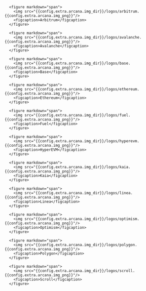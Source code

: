 <!---
* Arbitrum
* Avalanche
* Base
* Ethereum
* Fuel
* HyperEVM
* Kaia
* Linea
* Optimism
* Polygon
* Scroll
* Sophon
--->

<div class="img-grid-cards">

      <figure markdown="span">
        <img src="{{config.extra.arcana.img_dir}}/logos/arbitrum.{{config.extra.arcana.img_png}}"/>
        <figcaption>Arbitrum</figcaption>
      </figure>

      <figure markdown="span">
        <img src="{{config.extra.arcana.img_dir}}/logos/avalanche.{{config.extra.arcana.img_png}}"/>
        <figcaption>Avalanche</figcaption>
      </figure>

      <figure markdown="span">
        <img src="{{config.extra.arcana.img_dir}}/logos/base.{{config.extra.arcana.img_png}}"/>
        <figcaption>Base</figcaption>
      </figure>
      
      <figure markdown="span">
        <img src="{{config.extra.arcana.img_dir}}/logos/ethereum.{{config.extra.arcana.img_png}}"/>
        <figcaption>Ethereum</figcaption>
      </figure>
      
      <figure markdown="span">
        <img src="{{config.extra.arcana.img_dir}}/logos/fuel.{{config.extra.arcana.img_png}}"/>
        <figcaption>Fuel</figcaption>
      </figure>
            
      <figure markdown="span">
        <img src="{{config.extra.arcana.img_dir}}/logos/hyperevm.{{config.extra.arcana.img_png}}"/>
        <figcaption>HyperEVM</figcaption>
      </figure>
            
      <figure markdown="span">
        <img src="{{config.extra.arcana.img_dir}}/logos/kaia.{{config.extra.arcana.img_png}}"/>
        <figcaption>Kaia</figcaption>
      </figure>
      
      <figure markdown="span">
        <img src="{{config.extra.arcana.img_dir}}/logos/linea.{{config.extra.arcana.img_png}}"/>
        <figcaption>Linea</figcaption>
      </figure>
      
      <figure markdown="span">
        <img src="{{config.extra.arcana.img_dir}}/logos/optimism.{{config.extra.arcana.img_png}}"/>
        <figcaption>Optimism</figcaption>
      </figure>
      
      <figure markdown="span">
        <img src="{{config.extra.arcana.img_dir}}/logos/polygon.{{config.extra.arcana.img_png}}"/>
        <figcaption>Polygon</figcaption>
      </figure>
      
      <figure markdown="span">
        <img src="{{config.extra.arcana.img_dir}}/logos/scroll.{{config.extra.arcana.img_png}}"/>
        <figcaption>Scroll</figcaption>
      </figure>

</div>
